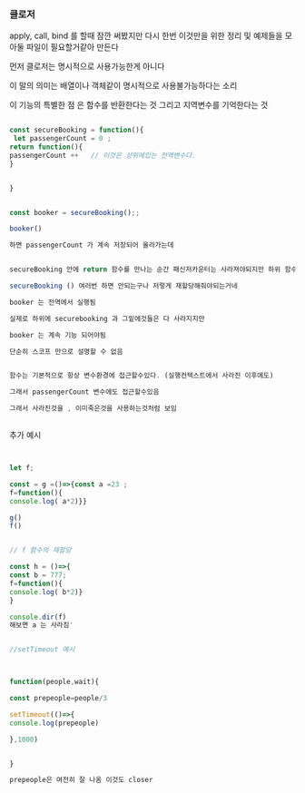 ### 클로저

apply, call, bind 를 할때 잠깐 써봤지만 다시 한번 이것만을 위한 정리 및 예제들을 모아둘 파일이 필요할거같아 만든다

먼저 클로저는 명시적으로 사용가능한게 아니다

이 말의 의미는 배열이나 객체같이 명시적으로 사용불가능하다는 소리

이 기능의 특별한 점 은 함수를 반환한다는 것 그리고 지역변수를 기억한다는 것

```js

const secureBooking = function(){
 let passengerCount = 0 ;
return function(){
passengerCount ++   // 이것은 상위에있는 전역변수다.
}


}


const booker = secureBooking();;

booker()

하면 passengerCount 가 계속 저장되어 올라가는데


secureBooking 안에 return 함수를 만나는 순간 패신저카운터는 사라져야되지만 하위 함수에서 참조를 하고있다.

secureBooking () 여러번 하면 안되는구나 저렇게 재할당해줘야되는거네

booker 는 전역에서 실행됨

실제로 하위에 securebooking 과 그밑에것들은 다 사라지지만

booker 는 계속 기능 되어야됨

단순히 스코프 만으로 설명할 수 없음


함수는 기본적으로 항상 변수환경에 접근할수있다. (실행컨텍스트에서 사라진 이후에도)

그래서 passengerCount 변수에도 접근할수있음

그래서 사라진것을 , 이미죽은것을 사용하는것처럼 보임



```

추가 예시

```js


let f;

const = g =()=>{const a =23 ;
f=function(){
console.log( a*2)}}

g()
f()


// f 함수의 재할당

const h = ()=>{
const b = 777;
f=function(){
console.log( b*2)}
}

console.dir(f)
해보면 a 는 사라짐'


//setTimeout 예시



function(people,wait){

const prepeople=people/3

setTimeout(()=>{
console.log(prepeople)

},1000)


}

prepeople은 여전히 잘 나옴 이것도 closer

```
